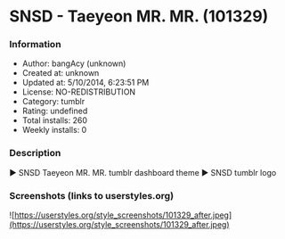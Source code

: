 # SNSD - Taeyeon MR. MR. (101329)

### Information
- Author: bangAcy (unknown)
- Created at: unknown
- Updated at: 5/10/2014, 6:23:51 PM
- License: NO-REDISTRIBUTION
- Category: tumblr
- Rating: undefined
- Total installs: 260
- Weekly installs: 0


### Description
► SNSD Taeyeon MR. MR. tumblr dashboard theme
► SNSD tumblr logo


### Screenshots (links to userstyles.org)
![https://userstyles.org/style_screenshots/101329_after.jpeg](https://userstyles.org/style_screenshots/101329_after.jpeg)


